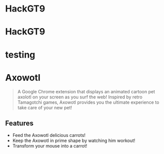 # HackGT9
# HackGT9
# testing

# Axowotl
> A Google Chrome extension that displays an animated cartoon pet axolotl on your screen as you surf the web! Inspired by retro Tamagotchi games, Axowotl provides you the ultimate experience to take care of your new pet!


## Features
- Feed the Axowotl delicious carrots!
- Keep the Axowotl in prime shape by watching him workout!
- Transform your mouse into a carrot!
